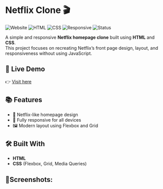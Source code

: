 
# Netflix Clone 🎬

![Website](https://img.shields.io/website?url=https://CodeBySameeer.github.io/Netflix-clone/)
![HTML](https://img.shields.io/badge/HTML-5-orange)
![CSS](https://img.shields.io/badge/CSS-3-blue)
![Responsive](https://img.shields.io/badge/Responsive-Yes-brightgreen)
![Status](https://img.shields.io/badge/Status-Completed-success)



A simple and responsive **Netflix homepage clone** built using **HTML** and **CSS**.  
This project focuses on recreating Netflix’s front page design, layout, and responsiveness without using JavaScript.



## 🚀 Live Demo

👉 [Visit here](https://CodeBySameeer.github.io/Netflix-clone/)


## 📚 Features

- 🎨 Netflix-like homepage design
- 📱 Fully responsive for all devices
- 🖼️ Modern layout using Flexbox and Grid

## 🛠️ Built With

- **HTML**
- **CSS** (Flexbox, Grid, Media Queries)

## 📂Screenshots:

